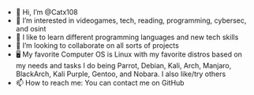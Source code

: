 - 👋 Hi, I’m @Catx108
- 👀 I’m interested in videogames, tech, reading, programming, cybersec, and osint
- 🌱 I like to learn different programming languages and new tech skills
- 💞️ I’m looking to collaborate on all sorts of projects
- 🖥 My favorite Computer OS is Linux with my favorite distros based on my needs and tasks I do being Parrot, Debian, Kali, Arch, Manjaro, BlackArch, Kali Purple, Gentoo, and Nobara. I also like/try others
- 📫 How to reach me: You can contact me on GitHub

<!---
Catx108/Catx108 is a ✨ special ✨ repository because its `README.md` (this file) appears on your GitHub profile.
You can click the Preview link to take a look at your changes.
--->